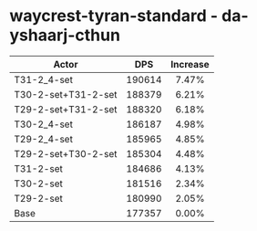 # waycrest-tyran-standard - da-yshaarj-cthun
| Actor | DPS | Increase |
|---|:---:|:---:|
|T31-2_4-set|190614|7.47%|
|T30-2-set+T31-2-set|188379|6.21%|
|T29-2-set+T31-2-set|188320|6.18%|
|T30-2_4-set|186187|4.98%|
|T29-2_4-set|185965|4.85%|
|T29-2-set+T30-2-set|185304|4.48%|
|T31-2-set|184686|4.13%|
|T30-2-set|181516|2.34%|
|T29-2-set|180990|2.05%|
|Base|177357|0.00%|
